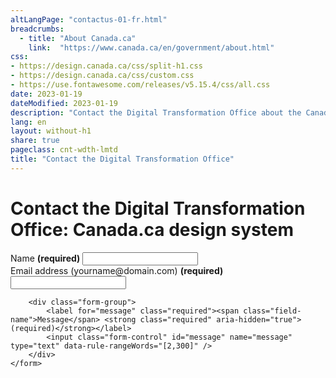 ```yaml
---
altLangPage: "contactus-01-fr.html"
breadcrumbs:
  - title: "About Canada.ca"
    link:  "https://www.canada.ca/en/government/about.html"
css:
- https://design.canada.ca/css/split-h1.css
- https://design.canada.ca/css/custom.css
- https://use.fontawesome.com/releases/v5.15.4/css/all.css
date: 2023-01-19
dateModified: 2023-01-19
description: "Contact the Digital Transformation Office about the Canada.ca design system."
lang: en
layout: without-h1
share: true
pageclass: cnt-wdth-lmtd
title: "Contact the Digital Transformation Office"
---
```

<h1 property="name" id="wb-cont" dir="ltr"><span class="stacked"><span>Contact the Digital Transformation Office</span>: <span>Canada.ca design system</span></span></h1>
<div class="wb-frmvld">
	<form action="#" method="get" id="contact-dto">
		<div class="form-group">
			<label for="name1" class="required"><span class="field-name">Name</span> <strong class="required" aria-hidden="true">(required)</strong></label>
			<input class="form-control" id="name1" name="name1" type="text" autocomplete="given-name" required="required" data-rule-minlength="2" />
		</div>
    <div class="form-group">
			<label for="email1" class="required"><span class="field-name">Email address</span> (yourname@domain.com) <strong class="required" aria-hidden="true">(required)</strong></label>
			<input class="form-control" id="email1" name="email1" type="email" autocomplete="email" />
		</div>
		
		<div class="form-group">
			<label for="message" class="required"><span class="field-name">Message</span> <strong class="required" aria-hidden="true">(required)</strong></label>
			<input class="form-control" id="message" name="message" type="text" data-rule-rangeWords="[2,300]" />
		</div>
	</form>
